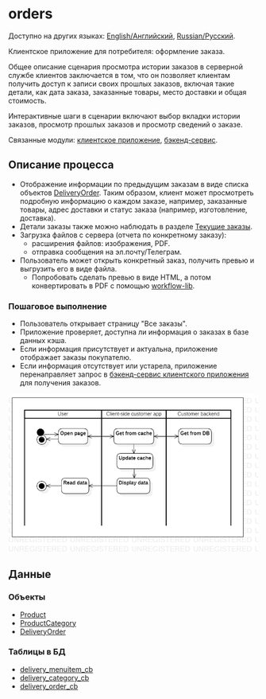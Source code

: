 # orders

Доступно на других языках: [English/Английский](orders.md), [Russian/Русский](orders.ru.md). 

Клиентское приложение для потребителя: оформление заказа.

Общее описание сценария просмотра истории заказов в серверной службе клиентов заключается в том, что он позволяет клиентам получить доступ к записи своих прошлых заказов, включая такие детали, как дата заказа, заказанные товары, место доставки и общая стоимость.

Интерактивные шаги в сценарии включают выбор вкладки истории заказов, просмотр прошлых заказов и просмотр сведений о заказе.

Связанные модули: [клиентское приложение](../../frontend/customerclient.md), [бэкенд-сервис](../../backend/customerbackend.md).

## Описание процесса

- Отображение информации по предыдущим заказам в виде списка объектов [DeliveryOrder](https://github.com/alexeysp11/workflow-lib/blob/main/docs/Models/Business/BusinessDocuments/DeliveryOrder.md). Таким образом, клиент может просмотреть подробную информацию о каждом заказе, например, заказанные товары, адрес доставки и статус заказа (например, изготовление, доставка).
- Детали заказы также можно наблюдать в разделе [Текущие заказы](pendingorders.ru.md).
- Загрузка файлов с сервера (отчета по конкретному заказу): 
    - расширения файлов: изображения, PDF.
    - отправка сообщения на эл.почту/Телеграм.
- Пользователь может открыть конкретный заказ, получить превью и выгрузить его в виде файла.
    - Попробовать сделать превью в виде HTML, а потом конвертировать в PDF с помощью [workflow-lib](https://github.com/alexeysp11/workflow-lib).
<!--
- Использование предиктивных моделей: ориентировочное время готовки и доставки.
- Из списка всех заказов возможно перейти в "Дашборды", установить фильтры для выгрузки статистики, получить превью и выгрузить его в виде файла.
- Статистика по предыдущим заказам в виде дашбордов: 
    - по времени: 
        - день, 
        - неделя,
        - месяц,
        - год,
        - всё время; 
    - по типу графиков:
        - Line chart,
        - Bar chart,
        - Histogram,
        - Scatter plot и т.д.; 
    - метрики:
        - общая сумма заказа,
        - стоимость позиции,
        - количество заказов,
        - количество позиций,
        - время оформления заказов,
        - место доставки.
-->

### Пошаговое выполнение

- Пользователь открывает страницу "Все заказы".
- Приложение проверяет, доступна ли информация о заказах в базе данных кэша.
- Если информация присутствует и актуальна, приложение отображает заказы покупателю.
- Если информация отсутствует или устарела, приложение перенаправляет запрос в [бэкенд-сервис клиентского приложения](../../backend/customerbackend.ru.md) для получения заказов.

![customer.allorders](../../img/activitydiagrams/customer.allorders.png)

## Данные

### Объекты 

- [Product](https://github.com/alexeysp11/workflow-lib/blob/main/docs/Models/Business/Products/Product.md)
- [ProductCategory](https://github.com/alexeysp11/workflow-lib/blob/main/docs/Models/Business/Products/ProductCategory.md)
- [DeliveryOrder](https://github.com/alexeysp11/workflow-lib/blob/main/docs/Models/Business/BusinessDocuments/DeliveryOrder.md)

### Таблицы в БД

- [delivery_menuitem_cb](../../dbtables/customer/delivery_menuitem_cb.md)
- [delivery_category_cb](../../dbtables/customer/delivery_category_cb.md)
- [delivery_order_cb](../../dbtables/customer/delivery_order_cb.md)

<!--
## Примеры заказа

![purchase-order-template](https://templates.invoicehome.com/purchase-order-template-us-mono-black-750px.png)
-->

